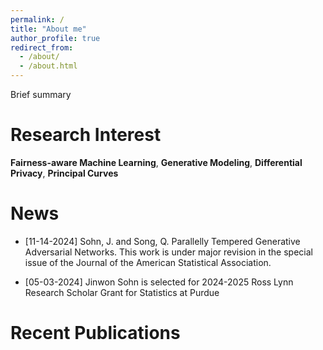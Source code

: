 ```yaml
---
permalink: /
title: "About me"
author_profile: true
redirect_from: 
  - /about/
  - /about.html
---
```


Brief summary 

Research Interest
======
**Fairness-aware Machine Learning**, **Generative Modeling**, **Differential Privacy**, **Principal Curves**

News
======
- [11-14-2024] Sohn, J. and Song, Q. Parallelly Tempered Generative Adversarial Networks. This work is under major revision in the special issue of the Journal of the American Statistical Association. 

- [05-03-2024] Jinwon Sohn is selected for 2024-2025 Ross Lynn Research Scholar Grant for Statistics at Purdue

Recent Publications
======
